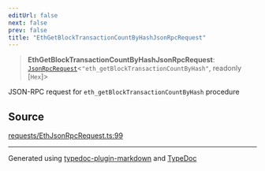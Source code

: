 ```yaml
---
editUrl: false
next: false
prev: false
title: "EthGetBlockTransactionCountByHashJsonRpcRequest"
---
```


> **EthGetBlockTransactionCountByHashJsonRpcRequest**: [`JsonRpcRequest`](/generated/tevm/api/type-aliases/jsonrpcrequest/)\<`"eth_getBlockTransactionCountByHash"`, readonly [`Hex`]\>

JSON-RPC request for `eth_getBlockTransactionCountByHash` procedure

## Source

[requests/EthJsonRpcRequest.ts:99](https://github.com/evmts/tevm-monorepo/blob/main/vm/api/src/requests/EthJsonRpcRequest.ts#L99)

***
Generated using [typedoc-plugin-markdown](https://www.npmjs.com/package/typedoc-plugin-markdown) and [TypeDoc](https://typedoc.org/)
